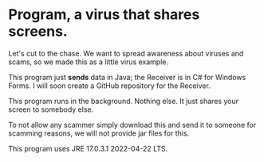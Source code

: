# Program, a virus that shares screens.

Let's cut to the chase. We want to spread awareness about viruses and scams, so we made this as a little virus example.

This program just **sends** data in Java; the Receiver is in C# for Windows Forms. I will soon create a GitHub repository for the Receiver.

This program runs in the background. Nothing else. It just shares your screen to somebody else.

To not allow any scammer simply download this and send it to someone for scamming reasons, we will not provide jar files for this.

This program uses JRE 17.0.3.1 2022-04-22 LTS.